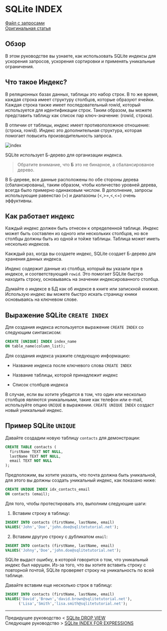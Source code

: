 # SQLite INDEX #########################

[Файл с запросами][querys]   
[Оригинальная статья][origin]

[querys]: ./querys.sql
[origin]: https://www.sqlitetutorial.net/sqlite-index/

## Обзор ##############################

В этом руководстве вы узнаете, как использовать SQLite индексы для ускорения запросов, ускорения сортировки и применять уникальные ограничения.

## Что такое Индекс?

В реляционных базах данных, таблицы это набор строк. В то же время, каждая строка имеет структуру столбцов, которые образуют ячейки. Каждая строка также имеет последовательный rowid, который используется для идентификации строк. Таким образом, вы можете представить таблицу как список пар ключ-значение: (rowid, строка).

В отличии от таблицы, индекс имеет противоположное отношение: (строка, rowid). Индекс это дополнительная структура, которая помогает повысить производительность запроса.

![index]

SQLite использует Б-дерево для организации индекса. 

> Обратите внимание, что **Б** это не бинарное, а сбалансированое дерево.

В Б-дереве, все данные расположены по обе стороны дерева (сбалансированы), таким образом, чтобы количество уровней дерева, всегда было примерно одинаковым числом. В дополнение, запросы использующие равенстао (=) и диапазоны (<,>=,<,<=) очень эффуктивны.

## Как работает индекс

Каждый индекс должен быть отнесен к определенной таблице. Индекс может быть составлен из одного или нескольких столбцов, но все столбцы должны быть из одной и тойже таблицы. Таблица может иметь несколько индексов.

Какждый раз, когда вы создаете индекс, SQLite создает Б-дерево для хранения данных индекса.

Индекс содержит данные из столбца, который вы указали при в индексе, и соответствующий `rowid`. Это помогает SQLite быстро находить строку, основываясь на значении индексированного столбца.

Думайте о индексе в БД как об индексе в книге или запискной книжке. Использую индекс вы можете быстро искать страницу кники основываясь на ключевом слове.

## Выражение SQLite `CREATE INDEX`

Для создания индекса используется выражение `CREATE INDEX` со следующим синтаксисом:

``````````````````````````````````` SQL
CREATE [UNIQUE] INDEX index_name
ON table_name(column_list);
```````````````````````````````````````

Для создания индекса укажите следующую информацию:

- Название индекса после ключевого слова `CREATE INDEX`

- Название таблицы, которой принадлежит индекс

- Список столбцов индекса

В случае, если вы хотите убедится в том, что один или несколько столбцов являются уникальными, такие как телефон или e-mail, используйте опцию `UNIQUE` в выражении. `CREATE UNIQUE INDEX` создаст новый уникальный индекс.

## Пример SQLite `UNIQUE`

Давайте создадим новую таблицу `contacts` для демонстрации:

``````````````````````````````````` SQL
CREATE TABLE contacts (
  firstName TEXT NOT NULL,
  lastName TEXT NOT NULL,
  email TEXT NOT NULL
);
```````````````````````````````````````

Предположим, вы хотите указать, что почта должна быть уникальной, для этого вы должны создать уникальный индекс, как показано ниже:

~~~ SQL ~~~~~~~~~~~~~~~~~~~~~~~~~~~~~~~
CREATE UNIQUE INDEX idx_contacts_email
ON contacts (email);
~~~~~~~~~~~~~~~~~~~~~~~~~~~~~~~~~~~~~~~

Для того, чтобы протестировать это, выполним следующие шаги:

1. Вставим строку в таблицу:

~~~ SQL ~~~~~~~~~~~~~~~~~~~~~~~~~~~~~~~
INSERT INTO contacts (firstName, lastName, email)
VALUES('John','Doe','john.doe@sqlitetutorial.net');
~~~~~~~~~~~~~~~~~~~~~~~~~~~~~~~~~~~~~~~

2. Вставим другую строку с дубликатом `email`:

~~~ SQL ~~~~~~~~~~~~~~~~~~~~~~~~~~~~~~~
INSERT INTO contacts (firstName, lastName, email)
VALUES('Johny','Doe','john.doe@sqlitetutorial.net');
~~~~~~~~~~~~~~~~~~~~~~~~~~~~~~~~~~~~~~~

SQLite выдаст ошибку, в которой говорится о том, что уникальный индекс был нарушен. Из-за того, что вы хотите вставить строку с повторной почтой, SQLite проверяет строку на уникальность по всей таблице.

Давайте вставим еще несколько строк в таблицу:

~~~ SQL ~~~~~~~~~~~~~~~~~~~~~~~~~~~~~~~
INSERT INTO contacts (firstName, lastName, email)
VALUES('David','Brown','david.brown@sqlitetutorial.net'),
      ('Lisa','Smith','lisa.smith@sqlitetutorial.net');
~~~~~~~~~~~~~~~~~~~~~~~~~~~~~~~~~~~~~~~



---------------------------------------

Предидущее руководство < [SQLite DROP VIEW][prev]  
Следующее руководство > [SQLite INDEX FOR EXPRESSIONS][next]

[prev]: ../52_DropView/translate.md
[next]: ../54_IndexForExpressions/translate.md

[index]: SQLite-Index.png
